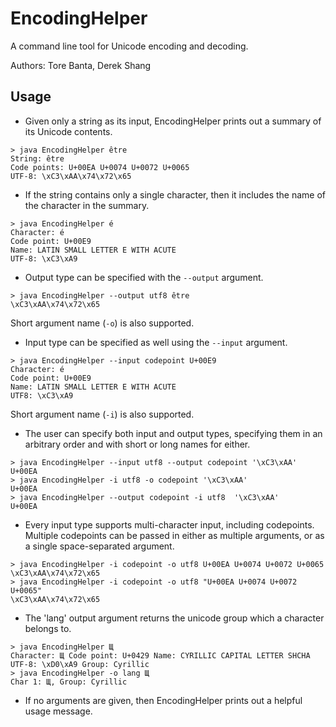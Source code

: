 # EncodingHelper
A command line tool for Unicode encoding and decoding.

Authors: Tore Banta, Derek Shang

## Usage
* Given only a string as its input, EncodingHelper prints out a summary of its Unicode contents.  
~~~
> java EncodingHelper être
String: être
Code points: U+00EA U+0074 U+0072 U+0065
UTF-8: \xC3\xAA\x74\x72\x65
~~~
* If the string contains only a single character, then it includes the name of the character in the summary.
~~~
> java EncodingHelper é
Character: é
Code point: U+00E9
Name: LATIN SMALL LETTER E WITH ACUTE
UTF-8: \xC3\xA9
~~~
* Output type can be specified with the `--output` argument.
~~~
> java EncodingHelper --output utf8 être
\xC3\xAA\x74\x72\x65
~~~
Short argument name (`-o`) is also supported.
* Input type can be specified as well using the `--input` argument.
~~~
> java EncodingHelper --input codepoint U+00E9
Character: é
Code point: U+00E9
Name: LATIN SMALL LETTER E WITH ACUTE
UTF8: \xC3\xA9
~~~
Short argument name (`-i`) is also supported.
* The user can specify both input and output types, specifying them in an arbitrary order and with short or long names for either.
~~~
> java EncodingHelper --input utf8 --output codepoint '\xC3\xAA'
U+00EA
> java EncodingHelper -i utf8 -o codepoint '\xC3\xAA'
U+00EA
> java EncodingHelper --output codepoint -i utf8  '\xC3\xAA'
U+00EA
~~~
* Every input type supports multi-character input, including codepoints. Multiple codepoints can be passed in either as multiple arguments, or as a single space-separated argument.
~~~
> java EncodingHelper -i codepoint -o utf8 U+00EA U+0074 U+0072 U+0065
\xC3\xAA\x74\x72\x65
> java EncodingHelper -i codepoint -o utf8 "U+00EA U+0074 U+0072 U+0065"
\xC3\xAA\x74\x72\x65
~~~
* The 'lang' output argument returns the unicode group which a character belongs to.
~~~
> java EncodingHelper Щ
Character: Щ Code point: U+0429 Name: CYRILLIC CAPITAL LETTER SHCHA UTF-8: \xD0\xA9 Group: Cyrillic
> java EncodingHelper -o lang Щ
Char 1: Щ, Group: Cyrillic
~~~
* If no arguments are given, then EncodingHelper prints out a helpful usage message.
